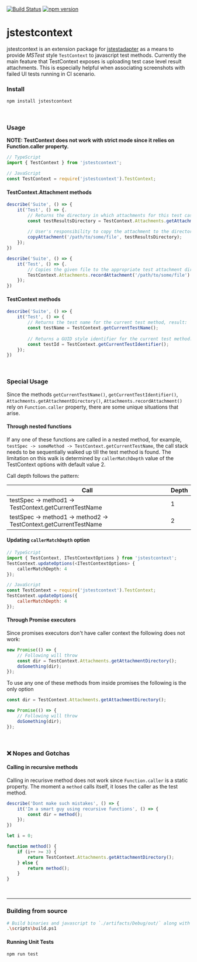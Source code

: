 [![Build Status](https://dev.azure.com/karanjitsingh/jstestcontext/_apis/build/status/CI?branchName=master)](https://dev.azure.com/karanjitsingh/jstestcontext/_build/latest?definitionId=14&branchName=master)
[![npm version](https://img.shields.io/npm/v/jstestcontext/latest.svg?label=npm&style=flat)](https://www.npmjs.com/package/jstestcontext)

# jstestcontext

jstestcontext is an extension package for [jstestadapter](https://github.com/karanjitsingh/jstestadapter) as a means to provide _MSTest_ style `TestContext` to javascript test methods. Currently the main feature that TestContext exposes is uploading test case level result attachments. This is especially helpful when associating screenshots with failed UI tests running in CI scenario.

### Install
```bash
npm install jstestcontext
```

<br>

### Usage

**NOTE: TestContext does not work with strict mode since it relies on Function.caller property.**

```typescript
// TypeScript
import { TestContext } from 'jstestcontext';
```

```javascript
// JavaScript
const TestContext = require('jstestcontext').TestContext;
```

#### TestContext.Attachment methods

```Typescript
describe('Suite', () => {
    it('Test', () => {.
        // Returns the directory in which attachments for this test case should be placed.
        const testResultsDirectory = TestContext.Attachments.getAttachmentDirectory();
        
        // User's responsibility to copy the attachment to the directory.
        copyAttachment('/path/to/some/file', testResultsDirectory);
    });
})
```

```Typescript
describe('Suite', () => {
    it('Test', () => {.
        // Copies the given file to the appropriate test attachment directory.
        TestContext.Attachments.recordAttachment('/path/to/some/file').
    });
})
```

#### TestContext methods

```Typescript
describe('Suite', () => {
    it('Test', () => {
        // Returns the test name for the current test method, result: `Test`.
        const testName = TestContext.getCurrentTestName();
        
        // Returns a GUID style identifier for the current test method.
        const testId = TestContext.getCurrentTestIdentifier();
    });
})
```

<br>

### Special Usage

Since the methods `getCurrentTestName()`, `getCurrentTestIdentifier()`, `Attachments.getAttachmentDirectory()`, `Attachments.recordAttachment()` rely on `Function.caller` property, there are some unique situations that arise.

#### Through nested functions

If any one of these functions are called in a nested method, for example, `testSpec -> someMethod -> TestContext.getCurrentTestName`, the call stack needs to be sequentially walked up till the test method is found. The limitation on this walk is determined by `callerMatchDepth` value of the TestContext options with default value 2.

Call depth follows the pattern:

| Call                                                             | Depth |
| ---------------------------------------------------------------- | ----- |
| testSpec -> method1 -> TestContext.getCurrentTestName            | 1     |
| testSpec -> method1 -> method2 -> TestContext.getCurrentTestName | 2     |


#### Updating `callerMatchDepth` option

```typescript
// TypeScript
import { TestContext, ITestContextOptions } from 'jstestcontext';
TestContext.updateOptions(<ITestContextOptions> {
    callerMatchDepth: 4
});
```

```javascript
// JavaScript
const TestContext = require('jstestcontext').TestContext;
TestContext.updateOptions({
    callerMatchDepth: 4
});
```

#### Through Promise executors

Since promises executors don't have caller context the following does not work:

```TypeScript
new Promise(() => {
    // Following will throw
    const dir = TestContext.Attachments.getAttachmentDirectory();
    doSomething(dir);
});
```

To use any one of these methods from inside promises the following is the only option

```TypeScript
const dir = TestContext.Attachments.getAttachmentDirectory();

new Promise(() => {
    // Following will throw
    doSomething(dir);
});
```

<br>

### :x: Nopes and Gotchas 

#### Calling in recursive methods

Calling in recurisve method does not work since `Function.caller` is a static property. The moment a `method` calls itself, it loses the caller as the test method.

```typescript
describe('Dont make such mistakes', () => {
    it('Im a smart guy using recursive functions', () => {
        const dir = method();
    });
})

let i = 0;

function method() {
    if (i++ >= 3) {
        return TestContext.Attachments.getAttachmentDirectory();
    } else {
        return method();
    }
}
```
<br>

----------------------------------------------------------------------------------------------------------------

### Building from source
```bash
# Build binaries and javascript to `./artifacts/Debug/out/` along with the package tarball in `./artifacts/Debug`
.\scripts\build.ps1
```

#### Running Unit Tests
```bash
npm run test
```
